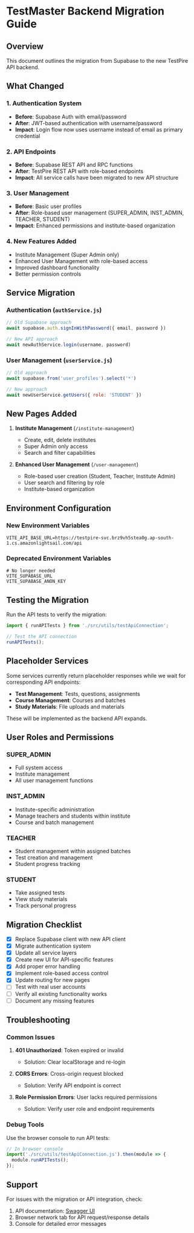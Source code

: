 # TestMaster Backend Migration Guide

## Overview
This document outlines the migration from Supabase to the new TestPire API backend.

## What Changed

### 1. Authentication System
- **Before**: Supabase Auth with email/password
- **After**: JWT-based authentication with username/password
- **Impact**: Login flow now uses username instead of email as primary credential

### 2. API Endpoints
- **Before**: Supabase REST API and RPC functions
- **After**: TestPire REST API with role-based endpoints
- **Impact**: All service calls have been migrated to new API structure

### 3. User Management
- **Before**: Basic user profiles
- **After**: Role-based user management (SUPER_ADMIN, INST_ADMIN, TEACHER, STUDENT)
- **Impact**: Enhanced permissions and institute-based organization

### 4. New Features Added
- Institute Management (Super Admin only)
- Enhanced User Management with role-based access
- Improved dashboard functionality
- Better permission controls

## Service Migration

### Authentication (`authService.js`)
```javascript
// Old Supabase approach
await supabase.auth.signInWithPassword({ email, password })

// New API approach  
await newAuthService.login(username, password)
```

### User Management (`userService.js`)
```javascript
// Old approach
await supabase.from('user_profiles').select('*')

// New approach
await newUserService.getUsers({ role: 'STUDENT' })
```

## New Pages Added

1. **Institute Management** (`/institute-management`)
   - Create, edit, delete institutes
   - Super Admin only access
   - Search and filter capabilities

2. **Enhanced User Management** (`/user-management`)
   - Role-based user creation (Student, Teacher, Institute Admin)
   - User search and filtering by role
   - Institute-based organization

## Environment Configuration

### New Environment Variables
```env
VITE_API_BASE_URL=https://testpire-svc.brz9vh5stea0g.ap-south-1.cs.amazonlightsail.com/api
```

### Deprecated Environment Variables
```env
# No longer needed
VITE_SUPABASE_URL
VITE_SUPABASE_ANON_KEY
```

## Testing the Migration

Run the API tests to verify the migration:

```javascript
import { runAPITests } from './src/utils/testApiConnection';

// Test the API connection
runAPITests();
```

## Placeholder Services

Some services currently return placeholder responses while we wait for corresponding API endpoints:

- **Test Management**: Tests, questions, assignments
- **Course Management**: Courses and batches
- **Study Materials**: File uploads and materials

These will be implemented as the backend API expands.

## User Roles and Permissions

### SUPER_ADMIN
- Full system access
- Institute management
- All user management functions

### INST_ADMIN  
- Institute-specific administration
- Manage teachers and students within institute
- Course and batch management

### TEACHER
- Student management within assigned batches
- Test creation and management
- Student progress tracking

### STUDENT
- Take assigned tests
- View study materials
- Track personal progress

## Migration Checklist

- [x] Replace Supabase client with new API client
- [x] Migrate authentication system
- [x] Update all service layers
- [x] Create new UI for API-specific features
- [x] Add proper error handling
- [x] Implement role-based access control
- [x] Update routing for new pages
- [ ] Test with real user accounts
- [ ] Verify all existing functionality works
- [ ] Document any missing features

## Troubleshooting

### Common Issues

1. **401 Unauthorized**: Token expired or invalid
   - Solution: Clear localStorage and re-login

2. **CORS Errors**: Cross-origin request blocked
   - Solution: Verify API endpoint is correct

3. **Role Permission Errors**: User lacks required permissions
   - Solution: Verify user role and endpoint requirements

### Debug Tools

Use the browser console to run API tests:
```javascript
// In browser console
import('./src/utils/testApiConnection.js').then(module => {
  module.runAPITests();
});
```

## Support

For issues with the migration or API integration, check:
1. API documentation: [Swagger UI](https://testpire-svc.brz9vh5stea0g.ap-south-1.cs.amazonlightsail.com/swagger-ui/index.html)
2. Browser network tab for API request/response details
3. Console for detailed error messages
